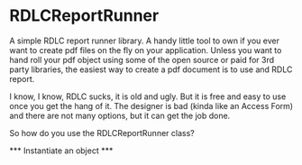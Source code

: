 RDLCReportRunner
================

A simple RDLC report runner library. A handy little tool to own if you ever want to create pdf files on the fly on your application.
Unless you want to hand roll your pdf object using some of the open source or paid for 3rd party libraries, the easiest way to create
a pdf document is to use and RDLC report.

I know, I know, RDLC sucks, it is old and ugly. But it is free and easy to use once you get the hang of it. The designer is bad (kinda
like an Access Form) and there are not many options, but it can get the job done.

So how do you use the RDLCReportRunner class?

*** Instantiate an object ***

